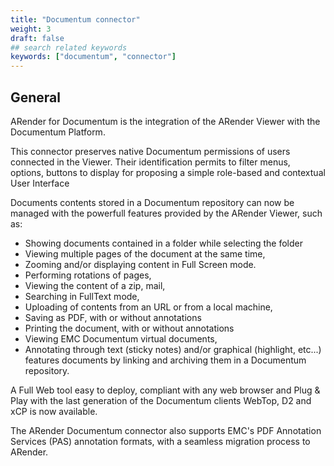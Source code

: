 ```yaml
---
title: "Documentum connector"
weight: 3
draft: false
## search related keywords
keywords: ["documentum", "connector"]
---
```


## General

ARender for Documentum is the integration of the ARender Viewer with the
Documentum Platform.

This connector preserves native Documentum permissions of users
connected in the Viewer. Their identification permits to filter menus,
options, buttons to display for proposing a simple role-based and
contextual User Interface

Documents contents stored in a Documentum repository can now be managed
with the powerfull features provided by the ARender Viewer, such as:

- Showing documents contained in a folder while selecting the folder
- Viewing multiple pages of the document at the same time,
- Zooming and/or displaying content in Full Screen mode.
- Performing rotations of pages,
- Viewing the content of a zip, mail,
- Searching in FullText mode,
- Uploading of contents from an URL or from a local machine,
- Saving as PDF, with or without annotations
- Printing the document, with or without annotations
- Viewing EMC Documentum virtual documents,
- Annotating through text (sticky notes) and/or graphical (highlight,
  etc...) features documents by linking and archiving them in a
  Documentum repository.

A Full Web tool easy to deploy, compliant with any web browser and Plug
& Play with the last generation of the Documentum clients WebTop, D2 and
xCP is now available.

The ARender Documentum connector also supports EMC's PDF Annotation
Services (PAS) annotation formats, with a seamless migration process to
ARender.
